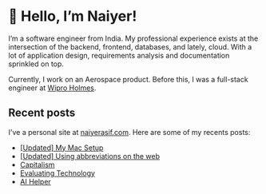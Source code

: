# 👋 Hello, I’m Naiyer!

I’m a software engineer from India. My professional experience exists at the intersection of the backend, frontend, databases, and lately, cloud. With a lot of application design, requirements analysis and documentation sprinkled on top.

Currently, I work on an Aerospace product. Before this, I was a full-stack engineer at [Wipro Holmes](https://www.wipro.com/holmes/).

## Recent posts

I've a personal site at [naiyerasif.com](https://www.naiyerasif.com). Here are some of my recents posts:

<!-- BLOG-POST-LIST:START -->
- [[Updated] My Mac Setup](https://www.naiyerasif.com/post/2023/04/16/my-mac-setup/)
- [[Updated] Using abbreviations on the web](https://www.naiyerasif.com/post/2024/06/09/using-abbreviations-on-the-web/)
- [Capitalism](https://www.naiyerasif.com/post/2024/05/21/capitalism/)
- [Evaluating Technology](https://www.naiyerasif.com/post/2024/05/10/evaluating-technology/)
- [AI Helper](https://www.naiyerasif.com/post/2024/04/27/ai-helper/)
<!-- BLOG-POST-LIST:END -->
